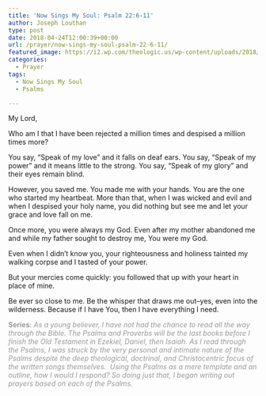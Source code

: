```yaml
---
title: 'Now Sings My Soul: Psalm 22:6-11'
author: Joseph Louthan
type: post
date: 2018-04-24T12:00:39+00:00
url: /prayer/now-sings-my-soul-psalm-22-6-11/
featured_image: https://i2.wp.com/theologic.us/wp-content/uploads/2018/04/IMG_1195.jpg?resize=825%2C510
categories:
  - Prayer
tags:
  - Now Sings My Soul
  - Psalms

---
```

<span style="font-weight: 400;">My Lord,</span>

<span style="font-weight: 400;">Who am I that I have been rejected a million times and despised a million times more?</span>

<span style="font-weight: 400;">You say, “Speak of my love” and it falls on deaf ears. You say, “Speak of my power” and it means little to the strong. You say, “Speak of my glory” and their eyes remain blind.</span>

<span style="font-weight: 400;">However, you saved me. You made me with your hands. You are the one who started my heartbeat. More than that, when I was wicked and evil and when I despised your holy name, you did nothing but see me and let your grace and love fall on me. </span>

<span style="font-weight: 400;">Once more, you were always my God. Even after my mother abandoned me and while my father sought to destroy me, You were my God.</span>

<span style="font-weight: 400;">Even when I didn’t know you, your righteousness and holiness tainted my walking corpse and I tasted of your power.</span>

<span style="font-weight: 400;">But your mercies come quickly: you followed that up with your heart in place of mine.</span>

<span style="font-weight: 400;">Be ever so close to me. Be the whisper that draws me out&#8211;yes, even into the wilderness. Because if I have You, then I have everything I need.</span>

<span style="color: #999999;"><b>Series</b><span style="font-weight: 400;">: </span><i><span style="font-weight: 400;">As a young believer, I have not had the chance to read all the way through the Bible. The Psalms and Proverbs will be the last books before I finish the Old Testament in Ezekiel, Daniel, then Isaiah. As I read through the Psalms, I was struck by the very personal and intimate nature of the Psalms despite the deep theological, doctrinal, and Christocentric focus of the written songs themselves.  Using the Psalms as a mere template and an outline, how I would I respond? So doing just that, I began writing out prayers based on each of the Psalms.</span></i></span>